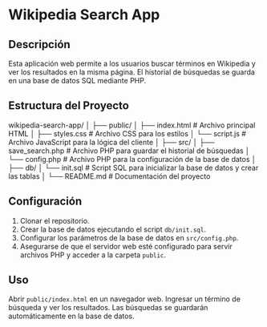 # Wikipedia Search App

## Descripción
Esta aplicación web permite a los usuarios buscar términos en Wikipedia y ver los resultados en la misma página. El historial de búsquedas se guarda en una base de datos SQL mediante PHP.

## Estructura del Proyecto

wikipedia-search-app/
│
├── public/
│ ├── index.html # Archivo principal HTML
│ ├── styles.css # Archivo CSS para los estilos
│ └── script.js # Archivo JavaScript para la lógica del cliente
│
├── src/
│ ├── save_search.php # Archivo PHP para guardar el historial de búsquedas
│ └── config.php # Archivo PHP para la configuración de la base de datos
│
├── db/
│ └── init.sql # Script SQL para inicializar la base de datos y crear las tablas
│
└── README.md # Documentación del proyecto


## Configuración
1. Clonar el repositorio.
2. Crear la base de datos ejecutando el script `db/init.sql`.
3. Configurar los parámetros de la base de datos en `src/config.php`.
4. Asegurarse de que el servidor web esté configurado para servir archivos PHP y acceder a la carpeta `public`.

## Uso
Abrir `public/index.html` en un navegador web. Ingresar un término de búsqueda y ver los resultados. Las búsquedas se guardarán automáticamente en la base de datos.



